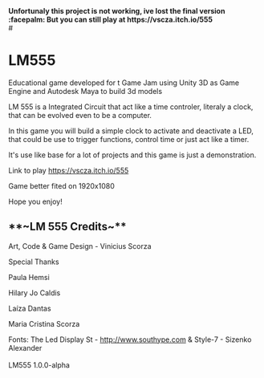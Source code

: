 <strong> 
Unfortunaly this project is not working, ive lost the final version :facepalm: 
But you can still play at https://vscza.itch.io/555
</strong>
<br>
# <h1>LM555</h1>
Educational game developed for t Game Jam using Unity 3D as Game Engine and Autodesk Maya to build 3d models

LM 555 is a Integrated Circuit that act like a time controler, literaly a clock, that can be evolved even to be a computer.

In this game you will build a simple clock to activate and deactivate a LED, that could be use to trigger functions, control time or just act like a timer.

It's use like base for a lot of projects and this game is just a demonstration.

Link to play https://vscza.itch.io/555

Game better fited on 1920x1080

Hope you enjoy!


<h2>**~LM 555 Credits~**</h2>

Art, Code & Game Design - Vinicius Scorza



Special Thanks

Paula Hemsi

Hilary Jo Caldis

Laíza Dantas

Maria Cristina Scorza

Fonts: The Led Display St - http://www.southype.com & Style-7 - Sizenko Alexander
<br>
<br>
LM555 1.0.0-alpha
